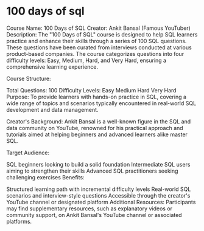 # 100 days of sql
Course Name: 100 Days of SQL
Creator: Ankit Bansal (Famous YouTuber)
Description:
The "100 Days of SQL" course is designed to help SQL learners practice and enhance their skills through a series of 100 SQL questions. These questions have been curated from interviews conducted at various product-based companies. The course categorizes questions into four difficulty levels: Easy, Medium, Hard, and Very Hard, ensuring a comprehensive learning experience.

Course Structure:

Total Questions: 100
Difficulty Levels:
Easy
Medium
Hard
Very Hard
Purpose:
To provide learners with hands-on practice in SQL, covering a wide range of topics and scenarios typically encountered in real-world SQL development and data management.

Creator's Background:
Ankit Bansal is a well-known figure in the SQL and data community on YouTube, renowned for his practical approach and tutorials aimed at helping beginners and advanced learners alike master SQL.

Target Audience:

SQL beginners looking to build a solid foundation
Intermediate SQL users aiming to strengthen their skills
Advanced SQL practitioners seeking challenging exercises
Benefits:

Structured learning path with incremental difficulty levels
Real-world SQL scenarios and interview-style questions
Accessible through the creator's YouTube channel or designated platform
Additional Resources:
Participants may find supplementary resources, such as explanatory videos or community support, on Ankit Bansal's YouTube channel or associated platforms.
